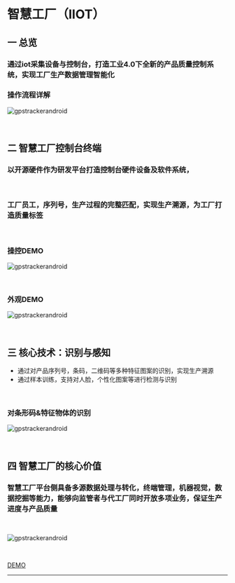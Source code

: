 # 智慧工厂（IIOT）

## 一 总览

### 通过iot采集设备与控制台，打造工业4.0下全新的产品质量控制系统，实现工厂生产数据管理智能化


### 操作流程详解

![gpstrackerandroid](http://7xjtgq.com1.z0.glb.clouddn.com/process2.png)

<br/>


## 二 智慧工厂控制台终端

### 以开源硬件作为研发平台打造控制台硬件设备及软件系统， 

<br/>

### 工厂员工，序列号，生产过程的完整匹配，实现生产溯源，为工厂打造质量标签

<br/>


### 操控DEMO 

![gpstrackerandroid](http://7xjtgq.com1.z0.glb.clouddn.com/factory2.gif)


<br/>


### 外观DEMO

![gpstrackerandroid](http://7xjtgq.com1.z0.glb.clouddn.com/factory_os.jpg)


<br/>



## 三 核心技术：识别与感知


* 通过对产品序列号，条码，二维码等多种特征图案的识别，实现生产溯源
* 通过样本训练，支持对人脸，个性化图案等进行检测与识别

<br/>


### 对条形码&特征物体的识别

![gpstrackerandroid](http://7xjtgq.com1.z0.glb.clouddn.com/opencv.jpg)


<br/>


## 四 智慧工厂的核心价值


### 智慧工厂平台侧具备多源数据处理与转化，终端管理，机器视觉，数据挖掘等能力，能够向监管者与代工厂同时开放多项业务，保证生产进度与产品质量

<br/>

![gpstrackerandroid](http://7xjtgq.com1.z0.glb.clouddn.com/platform.png)


<br/>



[DEMO][1]



----------


[1]: http://117.34.78.204/ivmartel/viewers/static/index.html?input=http%3A%2F%2Fx.babymri.org%2F%3Fkey%3D53320924%26key%3D53321068%26key%3D53322843%26key%3D53322987%26key%3D53323131&dwvReplaceMode=void



